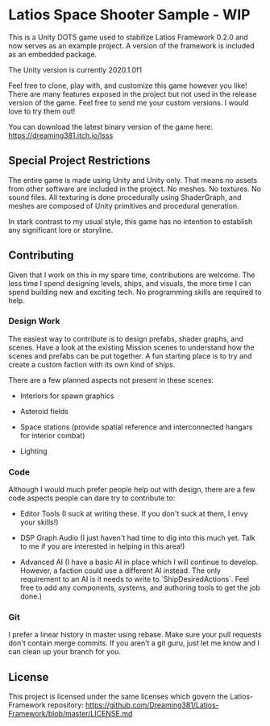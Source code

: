 # Latios Space Shooter Sample - WIP

This is a Unity DOTS game used to stabilize Latios Framework 0.2.0 and now
serves as an example project. A version of the framework is included as an
embedded package.

The Unity version is currently 2020.1.0f1

Feel free to clone, play with, and customize this game however you like! There
are many features exposed in the project but not used in the release version of
the game. Feel free to send me your custom versions. I would love to try them
out!

You can download the latest binary version of the game here:
<https://dreaming381.itch.io/lsss>

## Special Project Restrictions

The entire game is made using Unity and Unity only. That means no assets from
other software are included in the project. No meshes. No textures. No sound
files. All texturing is done procedurally using ShaderGraph, and meshes are
composed of Unity primitives and procedural generation.

In stark contrast to my usual style, this game has no intention to establish any
significant lore or storyline.

## Contributing

Given that I work on this in my spare time, contributions are welcome. The less
time I spend designing levels, ships, and visuals, the more time I can spend
building new and exciting tech. No programming skills are required to help.

### Design Work

The easiest way to contribute is to design prefabs, shader graphs, and scenes.
Have a look at the existing Mission scenes to understand how the scenes and
prefabs can be put together. A fun starting place is to try and create a custom
faction with its own kind of ships.

There are a few planned aspects not present in these scenes:

-   Interiors for spawn graphics

-   Asteroid fields

-   Space stations (provide spatial reference and interconnected hangars for
    interior combat)

-   Lighting

### Code

Although I would much prefer people help out with design, there are a few code
aspects people can dare try to contribute to:

-   Editor Tools (I suck at writing these. If you don't suck at them, I envy
    your skills!)

-   DSP Graph Audio (I just haven't had time to dig into this much yet. Talk to
    me if you are interested in helping in this area!)

-   Advanced AI (I have a basic AI in place which I will continue to develop.
    However, a faction could use a different AI instead. The only requirement to
    an AI is it needs to write to \`ShipDesiredActions\`. Feel free to add any
    components, systems, and authoring tools to get the job done.)

### Git

I prefer a linear history in master using rebase. Make sure your pull requests
don't contain merge commits. If you aren’t a git guru, just let me know and I
can clean up your branch for you.

## License

This project is licensed under the same licenses which govern the
Latios-Framework repository:
<https://github.com/Dreaming381/Latios-Framework/blob/master/LICENSE.md>
